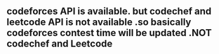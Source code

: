 ## codeforces API is available. but codechef and leetcode API is not available .so basically codeforces contest time will be updated .NOT codechef and Leetcode
